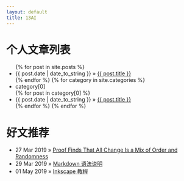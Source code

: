 ```yaml
---
layout: default
title: 13AI
---
```


<div id="home">
  <h1>个人文章列表</h1>
  <ul class="posts">
    {% for post in site.posts %}
      <li><span>{{ post.date | date_to_string }}</span> &raquo; <a href="{{ post.url }}">{{ post.title }}</a></li>
    {% endfor %}
    {% for category in site.categories %}
      <li><span>category[0]</span></li>
      {% for post in category[0] %}
      <li><span>{{ post.date | date_to_string }}</span> &raquo; <a href="{{ post.url }}">{{ post.title }}</a></li>
      {% endfor %}
    {% endfor %}
  </ul>

  <h1>好文推荐</h1>
  <ul class="posts">
    <li><span>27 Mar 2019</span> &raquo; <a href="https://www.quantamagazine.org/math-proof-finds-all-change-is-mix-of-order-and-randomness-20190327/">Proof Finds That All Change Is a Mix of Order and Randomness</a></li>
    <li><span>29 Mar 2019</span> &raquo; <a href="http://www.markdown.cn/"> Markdown 语法说明</a></li> 
    <li><span>01 May 2019</span> &raquo; <a href="https://inkscape.org/zh/learn/tutorials/"> Inkscape 教程</a></li> 
  
  </ul>

</div>
